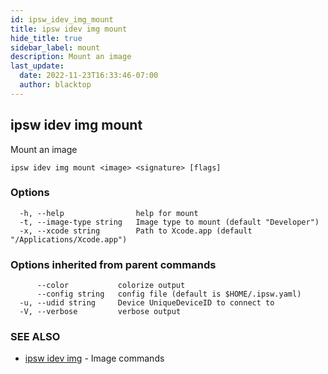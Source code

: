 ```yaml
---
id: ipsw_idev_img_mount
title: ipsw idev img mount
hide_title: true
sidebar_label: mount
description: Mount an image
last_update:
  date: 2022-11-23T16:33:46-07:00
  author: blacktop
---
```

## ipsw idev img mount

Mount an image

```
ipsw idev img mount <image> <signature> [flags]
```

### Options

```
  -h, --help                help for mount
  -t, --image-type string   Image type to mount (default "Developer")
  -x, --xcode string        Path to Xcode.app (default "/Applications/Xcode.app")
```

### Options inherited from parent commands

```
      --color           colorize output
      --config string   config file (default is $HOME/.ipsw.yaml)
  -u, --udid string     Device UniqueDeviceID to connect to
  -V, --verbose         verbose output
```

### SEE ALSO

* [ipsw idev img](/docs/cli/img/ipsw_idev_img)	 - Image commands

